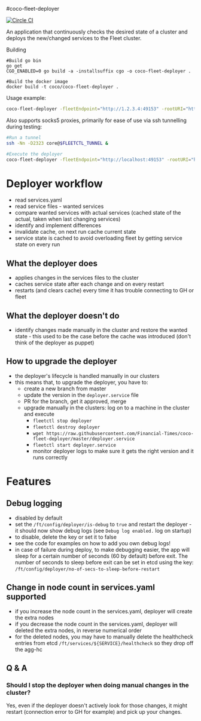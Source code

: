 #coco-fleet-deployer

[![Circle CI](https://circleci.com/gh/Financial-Times/coco-fleet-deployer/tree/master.png?style=shield)](https://circleci.com/gh/Financial-Times/coco-fleet-deployer/tree/master)

An application that continuously checks the desired state of a cluster and deploys the new/changed services to the Fleet cluster.

Building
```
#Build go bin
go get
CGO_ENABLED=0 go build -a -installsuffix cgo -o coco-fleet-deployer .

#Build the docker image
docker build -t coco/coco-fleet-deployer .
```

Usage example:

```bash
coco-fleet-deployer -fleetEndpoint="http://1.2.3.4:49153" -rootURI="https://raw.githubusercontent.com/Financial-Times/fleet/master/service-files -destroy=true"
```

Also supports socks5 proxies, primarily for ease of use via ssh tunnelling during testing:

```bash
#Run a tunnel
ssh -Nn -D2323 core@$FLEETCTL_TUNNEL &

#Execute the deployer 
coco-fleet-deployer -fleetEndpoint="http://localhost:49153" -rootURI="https://raw.githubusercontent.com/Financial-Times/fleet/master/service-files/" -destroy=true -socksProxy="127.0.0.1:2323"
```

# Deployer workflow

- read services.yaml
- read service files - wanted services
- compare wanted services with actual services (cached state of the actual, taken when last changing services)
- identify and implement differences
- invalidate cache, on next run cache current state
- service state is cached to avoid overloading fleet by getting service state on every run

## What the deployer does

- applies changes in the services files to the cluster
- caches service state after each change and on every restart
- restarts (and clears cache) every time it has trouble connecting to GH or fleet

## What the deployer doesn't do

- identify changes made manually in the cluster and restore the wanted state - this used to be the case before the cache was introduced (don't think of the deployer as puppet)

## How to upgrade the deployer

- the deployer's lifecycle is handled manually in our clusters
- this means that, to upgrade the deployer, you have to:
    - create a new branch from master
    - update the version in the `deployer.service` file
    - PR for the branch, get it approved, merge
    - upgrade manually in the clusters: log on to a machine in the cluster and execute
        - `fleetctl stop deployer`
        - `fleetctl destroy deployer`
        - `wget https://raw.githubusercontent.com/Financial-Times/coco-fleet-deployer/master/deployer.service`
        - `fleetctl start deployer.service`
        - monitor deployer logs to make sure it gets the right version and it runs correctly

# Features

## Debug logging

- disabled by default
- set the `/ft/config/deployer/is-debug` to `true` and restart the deployer - it should now show debug logs (see `Debug log enabled.` log on startup)
- to disable, delete the key or set it to false
- see the code for examples on how to add you own debug logs!
- in case of failure during deploy,  to make debugging easier, the app will sleep for a certain number of seconds (60 by default) before exit. The number of seconds to sleep before exit can be set in etcd using the key: `/ft/config/deployer/no-of-secs-to-sleep-before-restart`

## Change in node count in services.yaml supported

- if you increase the node count in the services.yaml, deployer will create the extra nodes
- if you decrease the node count in the services.yaml, deployer will deleted the extra nodes, in reverse numerical order
- for the deleted nodes, you may have to manually delete the healthcheck entries from etcd `/ft/services/${SERVICE}/healthcheck` so they drop off the agg-hc


## Q & A

### Should I stop the deployer when doing manual changes in the cluster?

Yes, even if the deployer doesn't actively look for those changes, it might restart (connection error to GH for example) and pick up your changes.
